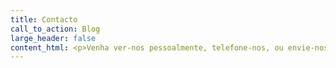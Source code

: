 ```yaml
---
title: Contacto
call_to_action: Blog
large_header: false
content_html: <p>Venha ver-nos pessoalmente, telefone-nos, ou envie-nos uma mensagem com os seus dados e estaremos em contacto pouco tempo depois. Sem obrigações e a sua primeira reunião é gratuita.</p>
---
```

